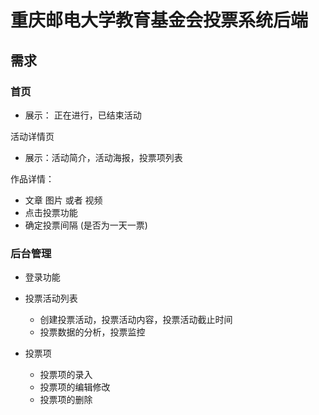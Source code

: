 # 重庆邮电大学教育基金会投票系统后端

## 需求

### 首页

- 展示： 正在进行，已结束活动

活动详情页

- 展示：活动简介，活动海报，投票项列表

作品详情：

- 文章 图片 或者 视频
- 点击投票功能
- 确定投票间隔 (是否为一天一票)





### 后台管理

- 登录功能

- 投票活动列表

    - 创建投票活动，投票活动内容，投票活动截止时间
    - 投票数据的分析，投票监控

- 投票项

    - 投票项的录入
    - 投票项的编辑修改
    - 投票项的删除
